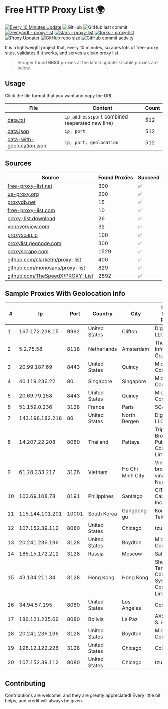 
# Free HTTP Proxy List 🌍

[![Every 10 Minutes Update](https://github.com/mertguvencli/http-proxy-list/actions/workflows/main.yml/badge.svg?branch=main)](https://github.com/mertguvencli/http-proxy-list/actions/workflows/main.yml)
![GitHub](https://img.shields.io/github/license/mertguvencli/http-proxy-list)
![GitHub last commit](https://img.shields.io/github/last-commit/mertguvencli/http-proxy-list)
[![zevtyardt - proxy-list](https://img.shields.io/static/v1?label=zevtyardt&message=proxy-list&color=blue&logo=github)](https://github.com/zevtyardt/proxy-list "Go to GitHub repo")
[![stars - proxy-list](https://img.shields.io/github/stars/zevtyardt/proxy-list?style=social)](https://github.com/zevtyardt/proxy-list)
[![forks - proxy-list](https://img.shields.io/github/forks/zevtyardt/proxy-list?style=social)](https://github.com/zevtyardt/proxy-list)
[![Proxy Updater](https://github.com/zevtyardt/proxy-list/workflows/Proxy%20Updater/badge.svg)](https://github.com/zevtyardt/proxy-list/actions?query=workflow:"Proxy+Updater")
![GitHub repo size](https://img.shields.io/github/repo-size/zevtyardt/proxy-list)
[![GitHub commit activity](https://img.shields.io/github/commit-activity/m/zevtyardt/proxy-list?logo=commits)](https://github.com/zevtyardt/proxy-list/commits/main)

It is a lightweight project that, every 10 minutes, scrapes lots of free-proxy sites, validates if it works, and serves a clean proxy list.

> Scraper found **6633** proxies at the latest update. Usable proxies are below.

## Usage

Click the file format that you want and copy the URL.

|File|Content|Count|
|----|-------|-----|
|[data.txt](https://raw.githubusercontent.com/mertguvencli/http-proxy-list/main/proxy-list/data.txt)|`ip_address:port` combined (seperated new line)|512|
|[data.json](https://raw.githubusercontent.com/mertguvencli/http-proxy-list/main/proxy-list/data.json)|`ip, port`|512|
|[data-with-geolocation.json](https://raw.githubusercontent.com/mertguvencli/http-proxy-list/main/proxy-list/data-with-geolocation.json)|`ip, port, geolocation`|512|

## Sources

|Source|Found Proxies|Succeed|
|------|-------------|-------|
|[free-proxy-list.net](https://free-proxy-list.net)|300|✅|
|[us-proxy.org](https://www.us-proxy.org)|200|✅|
|[proxydb.net](http://proxydb.net)|15|✅|
|[free-proxy-list.com](https://free-proxy-list.com/?page=&port=&type%5B%5D=http&type%5B%5D=https&up_time=0&search=Search)|10|✅|
|[proxy-list.download](https://www.proxy-list.download/HTTP)|26|✅|
|[vpnoverview.com](https://vpnoverview.com/privacy/anonymous-browsing/free-proxy-servers)|32|✅|
|[proxyscan.io](https://www.proxyscan.io)|100|✅|
|[proxylist.geonode.com](https://proxylist.geonode.com/api/proxy-list?limit=300&page=1&sort_by=lastChecked&sort_type=desc&protocols=http,https)|300|✅|
|[proxyscrape.com](https://api.proxyscrape.com/v2/?request=displayproxies&protocol=http&timeout=10000&country=all&ssl=all&anonymity=all)|1529|✅|
|[github.com/clarketm/proxy-list](https://raw.githubusercontent.com/clarketm/proxy-list/master/proxy-list-raw.txt)|400|✅|
|[github.com/monosans/proxy-list](https://raw.githubusercontent.com/monosans/proxy-list/main/proxies/http.txt)|829|✅|
|[github.com/TheSpeedX/PROXY-List](https://raw.githubusercontent.com/TheSpeedX/PROXY-List/master/http.txt)|2892|✅|


## Sample Proxies With Geolocation Info

|#|Ip|Port|Country|City|Internet Service Provider|
|-|--|----|-------|----|-------------------------|
|1|167.172.238.15|9992|United States|Clifton|DigitalOcean, LLC|
|2|5.2.75.58|8118|Netherlands|Amsterdam|The Infrastructure Group B.V.|
|3|20.99.187.69|8443|United States|Quincy|Microsoft Corporation|
|4|40.119.236.22|80|Singapore|Singapore|Microsoft Corporation|
|5|20.69.79.158|8443|United States|Quincy|Microsoft Corporation|
|6|51.159.0.236|3128|France|Paris|SCALEWAY|
|7|143.198.182.218|80|United States|North Bergen|DigitalOcean, LLC|
|8|14.207.22.208|8080|Thailand|Pattaya|Triple T Broadband Public Company Limited|
|9|61.28.233.217|3128|Vietnam|Ho Chi Minh City|Vinadata broadcast via vinagame AS Number|
|10|103.69.108.78|8191|Philippines|Santiago|CITI Cableworld Inc.|
|11|115.144.101.201|10001|South Korea|Gangdong-gu|Korea Telecom|
|12|107.152.39.112|8080|United States|Chicago|tzulo, inc.|
|13|20.241.236.196|3128|United States|Boydton|Microsoft Corporation|
|14|185.15.172.212|3128|Russia|Moscow|SafeData LLC|
|15|43.134.211.34|3128|Hong Kong|Hong Kong|Shenzhen Tencent Computer Systems Company Limited|
|16|34.94.57.195|8080|United States|Los Angeles|Google LLC|
|17|186.121.235.66|8080|Bolivia|La Paz|AXS Bolivia S. A.|
|18|20.241.236.196|3128|United States|Boydton|Microsoft Corporation|
|19|198.12.122.226|3128|United States|Chicago|ColoCrossing|
|20|107.152.39.112|8080|United States|Chicago|tzulo, inc.|



## Contributing

Contributions are welcome, and they are greatly appreciated! Every
little bit helps, and credit will always be given.

